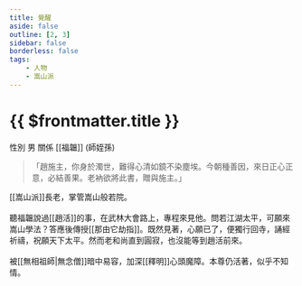 ```yaml
---
title: 覺醒
aside: false
outline: [2, 3]
sidebar: false
borderless: false
tags:
    - 人物
    - 嵩山派
---
```


# {{ $frontmatter.title }}

<ChTabs position="bottom">
	<ChTab title="覺醒">
		<Ch src='/images/characters/monk2/normal.webp' position='right'/>
		<ChName nameZh='覺醒' nameEn='Jue Xing' position='right' />
		<ChTable>
			<ChTr>
				<ChTd isTitle=true>
					性別
				</ChTd>
				<ChTd>
					男
				</ChTd>
			</ChTr>
			<ChTr>
				<ChTd isTitle=true position='center'>
					關係
				</ChTd>
			</ChTr>
			<ChTr>
				<ChTd position='center'>
					[[福韞]] (師姪孫)
				</ChTd>
			</ChTr>
		</ChTable>
	</ChTab>
</ChTabs>

> 「趙施主，你身於濁世，難得心清如鏡不染塵埃。今朝種善因，來日正心正意，必結善果。老衲欲將此書，贈與施主。」

[[嵩山派]]長老，掌管嵩山般若院。
<br><br>
聽福韞說過[[趙活]]的事，在武林大會路上，專程來見他。問若江湖太平，可願來嵩山學法？答應後傳授[[那由它劫指]]。既然見著，心願已了，便獨行回寺，誦經祈禱，祝願天下太平。然而老和尚直到圓寂，也沒能等到趙活前來。
<br><br>
被[[無相祖師|無念僧]]暗中易容，加深[[釋明]]心頭魔障。本尊仍活著，似乎不知情。

